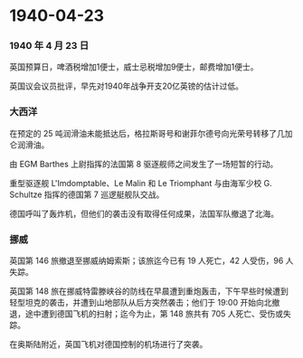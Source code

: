 # 1940-04-23

### 1940 年 4 月 23 日

英国预算日，啤酒税增加1便士，威士忌税增加9便士，邮费增加1便士。

英国议会议员批评，早先对1940年战争开支20亿英镑的估计过低。

### 大西洋

在预定的 25
吨润滑油未能抵达后，格拉斯哥号和谢菲尔德号向光荣号转移了几加仑润滑油。

由 EGM Barthes 上尉指挥的法国第 8 驱逐舰师之间发生了一场短暂的行动。

重型驱逐舰 L\'Imdomptable、Le Malin 和 Le Triomphant 与由海军少校 G.
Schultze 指挥的德国第 7 巡逻艇舰队交战。

德国呼叫了轰炸机，但他们的袭击没有取得任何成果，法国军队撤退了北海。

### 挪威

英国第 146 旅撤退至挪威纳姆索斯；该旅迄今已有 19 人死亡，42 人受伤，96
人失踪。

英国第 148
旅在挪威特雷滕峡谷的防线在早晨遭到重炮轰击，下午早些时候遭到轻型坦克的袭击，并遭到山地部队从后方突然袭击；他们于
19:00 开始向北撤退，途中遭到德国飞机的扫射；迄今为止，第 148 旅共有 705
人死亡、受伤或失踪。

在奥斯陆附近，英国飞机对德国控制的机场进行了突袭。